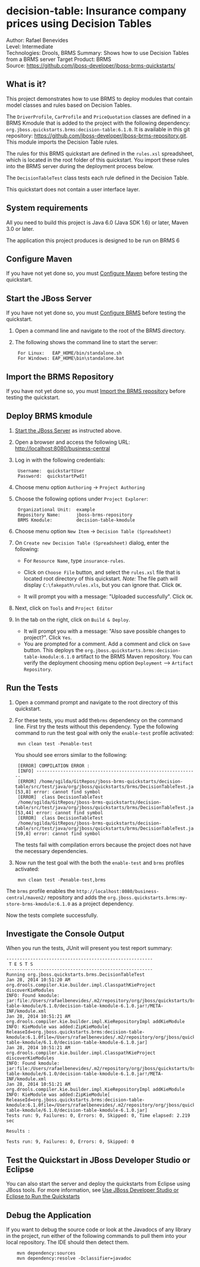 decision-table: Insurance company prices using Decision Tables
==============================================================
Author: Rafael Benevides  
Level: Intermediate  
Technologies: Drools, BRMS 
Summary: Shows how to use Decision Tables from a BRMS server
Target Product: BRMS  
Source: <https://github.com/jboss-developer/jboss-brms-quickstarts/>  

What is it?
-----------

This project demonstrates how to use BRMS to deploy modules that contain model classes and rules based on Decision Tables.

The `DriverProfile`, `CarProfile` and `PriceQuotation` classes are defined in a BRMS Kmodule that is added to the project with the following dependency: `org.jboss.quickstarts.brms:decision-table:6.1.0`. It is available in this git repository: <https://github.com/jboss-developer/jboss-brms-repository.git>. This module imports the Decision Table rules.

The rules for this BRMS quickstart are defined in the `rules.xsl` spreadsheet, which is located in the root folder of this quickstart. You import these rules into the BRMS server during the deployment process below.

The `DecisionTableTest` class tests each rule defined in the Decision Table.

This quickstart does not contain a user interface layer. 

System requirements
-------------------

All you need to build this project is Java 6.0 (Java SDK 1.6) or later, Maven 3.0 or later.

The application this project produces is designed to be run on BRMS 6

 
Configure Maven
---------------

If you have not yet done so, you must [Configure Maven](https://github.com/jboss-developer/jboss-developer-shared-resources/blob/master/guides/CONFIGURE_MAVEN.md#configure-maven-to-build-and-deploy-the-quickstarts) before testing the quickstart.

Start the JBoss Server
-----------------------

If you have not yet done so, you must [Configure BRMS](../README.md#configure-brms) before testing the quickstart.

1. Open a command line and navigate to the root of the BRMS directory.
2. The following shows the command line to start the server:

        For Linux:   EAP_HOME/bin/standalone.sh
        For Windows: EAP_HOME\bin\standalone.bat


Import the BRMS Repository
----------------------

If you have not yet done so, you must [Import the BRMS repository](../README.md#import-the-brms-repository) before testing the quickstart.


Deploy BRMS kmodule
-------------------

1. [Start the JBoss Server](#start-the-jboss-server) as instructed above.

2. Open a browser and access the following URL: <http://localhost:8080/business-central> 

3. Log in with the following credentials:

        Username:  quickstartUser
        Password:  quickstartPwd1!

4. Choose menu option `Authoring` -> `Project Authoring`

5. Choose the following options under `Project Explorer`:

        Organizational Unit:  example
        Repository Name:      jboss-brms-repository
        BRMS Kmodule:         decision-table-kmodule

6. Choose menu option `New Item` -> `Decision Table (Spreadsheet)`

7. On `Create new Decision Table (Spreadsheet)` dialog, enter the following:
   * For `Resource Name`, type `insurance-rules`. 
   * Click on `Choose File` button, and select the `rules.xsl` file that is located root directory of this quickstart.
     _Note:_ The file path will display `C:\fakepath\rules.xls`, but you can ignore that. Click `OK`.

   * It will prompt you with a message: "Uploaded successfully". Click `OK`.

8. Next, click on `Tools` and `Project Editor`

9. In the tab on the right, click on `Build & Deploy`. 
   * It will prompt you with a message: "Also save possible changes to project?". Click `Yes`. 
   * You are prompted for a comment. Add a comment and click on `Save` button.
   This deploys the `org.jboss.quickstarts.brms:decision-table-kmodule:6.1.0` artifact to the BRMS Maven repository. You can verify the deployment choosing menu option `Deployment` --> `Artifact Repository`.


Run the Tests 
-------------

1. Open a command prompt and navigate to the root directory of this quickstart.
2. For these tests, you must add the`brms` dependency on the command line. First try the tests without this dependency. Type the following command to run the test goal with only the `enable-test` profile activated:

        mvn clean test -Penable-test

   You should see errors similar to the following:
   
        [ERROR] COMPILATION ERROR : 
        [INFO] -------------------------------------------------------------
        [ERROR] /home/sgilda/GitRepos/jboss-brms-quickstarts/decision-table/src/test/java/org/jboss/quickstarts/brms/DecisionTableTest.java:[53,8] error: cannot find symbol
        [ERROR]  class DecisionTableTest
        /home/sgilda/GitRepos/jboss-brms-quickstarts/decision-table/src/test/java/org/jboss/quickstarts/brms/DecisionTableTest.java:[53,44] error: cannot find symbol
        [ERROR]  class DecisionTableTest
        /home/sgilda/GitRepos/jboss-brms-quickstarts/decision-table/src/test/java/org/jboss/quickstarts/brms/DecisionTableTest.java:[59,8] error: cannot find symbol

   The tests fail with compilation errors because the project does not have the necessary dependencies.

4. Now run the test goal with the both the `enable-test` and `brms` profiles activated:

        mvn clean test -Penable-test,brms

  The `brms` profile enables the `http://localhost:8080/business-central/maven2/` repository and adds the `org.jboss.quickstarts.brms:my-store-brms-kmodule:6.1.0` as a project dependency. 

  Now the tests complete successfully.

Investigate the Console Output
----------------------------

When you run the tests, JUnit will present you test report summary:

    -------------------------------------------------------
     T E S T S
    -------------------------------------------------------
    Running org.jboss.quickstarts.brms.DecisionTableTest
    Jan 28, 2014 10:51:20 AM org.drools.compiler.kie.builder.impl.ClasspathKieProject discoverKieModules
    INFO: Found kmodule: jar:file:/Users/rafaelbenevides/.m2/repository/org/jboss/quickstarts/brms/decision-table-kmodule/6.1.0/decision-table-kmodule-6.1.0.jar!/META-INF/kmodule.xml
    Jan 28, 2014 10:51:21 AM org.drools.compiler.kie.builder.impl.KieRepositoryImpl addKieModule
    INFO: KieModule was added:ZipKieModule[ ReleaseId=org.jboss.quickstarts.brms:decision-table-kmodule:6.1.0file=/Users/rafaelbenevides/.m2/repository/org/jboss/quickstarts/brms/decision-table-kmodule/6.1.0/decision-table-kmodule-6.1.0.jar]
    Jan 28, 2014 10:51:21 AM org.drools.compiler.kie.builder.impl.ClasspathKieProject discoverKieModules
    INFO: Found kmodule: jar:file:/Users/rafaelbenevides/.m2/repository/org/jboss/quickstarts/brms/decision-table-kmodule/6.1.0/decision-table-kmodule-6.1.0.jar!/META-INF/kmodule.xml
    Jan 28, 2014 10:51:21 AM org.drools.compiler.kie.builder.impl.KieRepositoryImpl addKieModule
    INFO: KieModule was added:ZipKieModule[ ReleaseId=org.jboss.quickstarts.brms:decision-table-kmodule:6.1.0file=/Users/rafaelbenevides/.m2/repository/org/jboss/quickstarts/brms/decision-table-kmodule/6.1.0/decision-table-kmodule-6.1.0.jar]
    Tests run: 9, Failures: 0, Errors: 0, Skipped: 0, Time elapsed: 2.219 sec
    
    Results :
    
    Tests run: 9, Failures: 0, Errors: 0, Skipped: 0


Test the Quickstart in JBoss Developer Studio or Eclipse
-------------------------------------

You can also start the server and deploy the quickstarts from Eclipse using JBoss tools. For more information, see [Use JBoss Developer Studio or Eclipse to Run the Quickstarts](../README.md#use-jboss-developer-studio-or-eclipse-to-run-the-quickstarts) 


Debug the Application
------------------------------------

If you want to debug the source code or look at the Javadocs of any library in the project, run either of the following commands to pull them into your local repository. The IDE should then detect them.

        mvn dependency:sources
        mvn dependency:resolve -Dclassifier=javadoc
